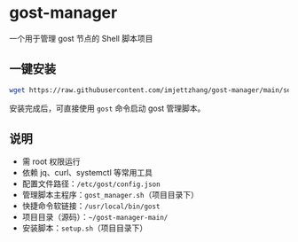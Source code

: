 # gost-manager

一个用于管理 gost 节点的 Shell 脚本项目

## 一键安装

```bash
wget https://raw.githubusercontent.com/imjettzhang/gost-manager/main/setup.sh -O setup.sh && chmod +x setup.sh && sudo ./setup.sh

```

安装完成后，可直接使用 `gost` 命令启动 gost 管理脚本。


## 说明
- 需 root 权限运行
- 依赖 jq、curl、systemctl 等常用工具
- 配置文件路径：`/etc/gost/config.json`
- 管理脚本主程序：`gost_manager.sh`（项目目录下）
- 快捷命令软链接：`/usr/local/bin/gost`
- 项目目录（源码）：`~/gost-manager-main/`
- 安装脚本：`setup.sh`（项目目录下）